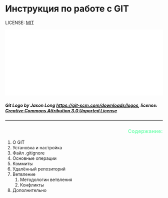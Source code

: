 # Инструкция по работе с GIT

LICENSE: [MIT](./license.md)

![git-logo](./assets/Git-Logo-White.png)

##### Git Logo by Jason Long https://git-scm.com/downloads/logos, license: [Creative Commons Attribution 3.0 Unported License](https://creativecommons.org/licenses/by/3.0/)

---
### <p align = "right"><span style="color:#8FB">__Содержание:__</p>

1. О GIT
2. Установка и настройка
3. Файл .gitignore
4. Основные операции
5. Коммиты
6. Удалённый репозиторий
7. Ветвление 
   1. Методологии ветвления
   2. Конфликты
8. Дополнительно



